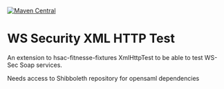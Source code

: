 [![Maven Central](https://img.shields.io/maven-central/v/nl.praegus/ws-security-xmlhttptest.svg?maxAge=21600)](https://mvnrepository.com/artifact/nl.praegus/ws-security-xmlhttptest)
# WS Security XML HTTP Test
An extension to hsac-fitnesse-fixtures XmlHttpTest to be able to test WS-Sec Soap services.

Needs access to Shibboleth repository for opensaml dependencies